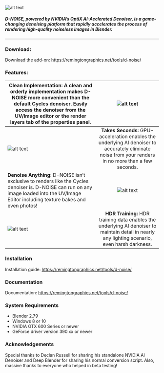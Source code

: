 ![alt text](https://remingtongraphics.net/wp-content/uploads/2018/01/DNOISE_LogoDark_250px.png)

##### D-NOISE, powered by NVIDIA’s OptiX AI-Acclerated Denoiser, is a game-changing denoising platform that rapidly accelerates the process of rendering high-quality noiseless images in Blender.

---
### **Download:**
Download the add-on: https://remingtongraphics.net/tools/d-noise/

### **Features:**
| **Clean Implementation:** A clean and orderly implementation makes D-NOISE more convenient than the default Cycles denoiser. Easily access the denoiser from the UV/Image editor or the render layers tab of the properties panel. | ![alt text](https://remingtongraphics.net/wp-content/uploads/2018/11/DNOISE_FeaturedImage.png)|
| ------------- |:-------------:|
| ![alt text](https://remingtongraphics.net/wp-content/uploads/2018/11/Denoise-Time-Table-min.jpg) | **Takes Seconds:** GPU-acceleration enables the underlying AI denoiser to accurately eliminate noise from your renders in no more than a few seconds. |
| **Denoise Anything**: D-NOISE isn’t exclusive to renders like the Cycles denoiser is. D-NOISE can run on any image loaded into the UV/Image Editor including texture bakes and even photos! | ![alt text](https://remingtongraphics.net/wp-content/uploads/2018/11/Image-Denoise-min.png) |
| ![alt text](https://remingtongraphics.net/wp-content/uploads/2018/11/Jim_DNOISE-min-1.png) | **HDR Training:** HDR training data enables the underlying AI denoiser to maintain detail in nearly any lighting scenario, even harsh darkness.

### **Installation**
Installation guide: https://remingtongraphics.net/tools/d-noise/

### **Documentation**
Documentation: https://remingtongraphics.net/tools/d-noise/

### **System Requirements**
- Blender 2.79
- Windows 8 or 10
- NVIDIA GTX 600 Series or newer
- GeForce driver version 390.xx or newer

### **Acknowledgements**
Special thanks to Declan Russell for sharing his standalone NVIDIA AI Denoiser and Deep Blender for sharing his normal conversion script. Also, massive thanks to everyone who helped in beta testing!
